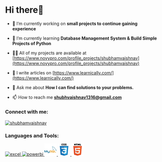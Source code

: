 <h1 align="left">Hi there👋</h1>

- 🔭 I’m currently working on **small projects to continue gaining experience**

- 🌱 I’m currently learning **Database Management System & Build Simple Projects of Python**

- 👨‍💻 All of my projects are available at [https://www.novypro.com/profile_projects/shubhamvaishnav](https://www.novypro.com/profile_projects/shubhamvaishnav)

- 📝 I write articles on [https://www.learnically.com/](https://www.learnically.com/)

- 💬 Ask me about **How I can find solutions to your problems.**

- 📫 How to reach me **shubhvaishnav1316@gmail.com**



<h3 align="left">Connect with me:</h3>
<p align="left">
<a href="https://linkedin.com/in/shubhamvaishnav" target="blank"><img align="center" src="https://raw.githubusercontent.com/rahuldkjain/github-profile-readme-generator/master/src/images/icons/Social/linked-in-alt.svg" alt="shubhamvaishnav" height="30" width="40" /></a>
</p>

<h3 align="left">Languages and Tools:</h3>
<p align="left"> 

  <a href="https://www.w3schools.com/excel/excel_exercises.php" target="_blank" rel="noreferrer"> 
    <img src="https://upload.wikimedia.org/wikipedia/commons/thumb/7/73/Microsoft_Excel_2013-2019_logo.svg/2170px-Microsoft_Excel_2013-2019_logo.svg.png" alt="excel" width="40" height="40"/> 
  </a> 
  <a href="https://learn.microsoft.com/en-us/power-bi/" target="_blank" rel="noreferrer"> 
    <img src="https://www.k2e.com/wp-content/uploads/2019/01/Power-BI-Logo.png" alt="powerbi" width="40" height="40"/> 
  </a> 
  <a href="https://www.mysql.com/" target="_blank" rel="noreferrer"> 
    <img src="https://raw.githubusercontent.com/devicons/devicon/master/icons/mysql/mysql-original-wordmark.svg" alt="mysql" width="40" height="40"/> 
  </a> 
  <a href="https://www.w3schools.com/css/" target="_blank" rel="noreferrer"> 
    <img src="https://raw.githubusercontent.com/devicons/devicon/master/icons/css3/css3-original-wordmark.svg" alt="css3" width="40" height="40"/> 
  </a>
  <a href="https://www.w3.org/html/" target="_blank" rel="noreferrer"> 
    <img src="https://raw.githubusercontent.com/devicons/devicon/master/icons/html5/html5-original-wordmark.svg" alt="html5" width="40" height="40"/> 
  </a> 

</p>
